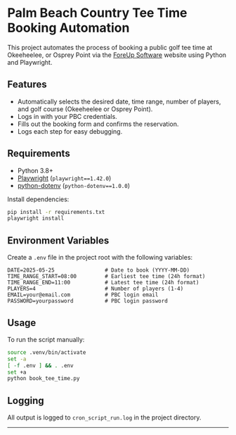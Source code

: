 # Palm Beach Country Tee Time Booking Automation

This project automates the process of booking a public golf tee time at Okeeheelee, or Osprey Point via the [ForeUp Software](https://foreupsoftware.com/index.php/booking/a/21263/21#/teetimes) website using Python and Playwright.

## Features

- Automatically selects the desired date, time range, number of players, and golf course (Okeeheelee or Osprey Point).
- Logs in with your PBC credentials.
- Fills out the booking form and confirms the reservation.
- Logs each step for easy debugging.

## Requirements

- Python 3.8+
- [Playwright](https://playwright.dev/python/) (`playwright==1.42.0`)
- [python-dotenv](https://pypi.org/project/python-dotenv/) (`python-dotenv==1.0.0`)

Install dependencies:
```bash
pip install -r requirements.txt
playwright install
```

## Environment Variables

Create a `.env` file in the project root with the following variables:

```
DATE=2025-05-25                # Date to book (YYYY-MM-DD)
TIME_RANGE_START=08:00         # Earliest tee time (24h format)
TIME_RANGE_END=11:00           # Latest tee time (24h format)
PLAYERS=4                      # Number of players (1-4)
EMAIL=your@email.com           # PBC login email
PASSWORD=yourpassword          # PBC login password
```

## Usage

To run the script manually:
```bash
source .venv/bin/activate
set -a
[ -f .env ] && . .env
set +a
python book_tee_time.py
```

## Logging

All output is logged to `cron_script_run.log` in the project directory.

---
